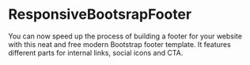 # ResponsiveBootsrapFooter
You can now speed up the process of building a footer for your website with this neat and free modern Bootstrap footer template. It features different parts for internal links, social icons and CTA.
